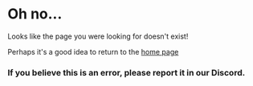 <html>
  <head>
    <meta name="description" content="You found a dead link!">
  </head>
</html>

# Oh no...
Looks like the page you were looking for doesn't exist!

Perhaps it's a good idea to return to the [home page](./Home.md)

### If you believe this is an error, please report it in our Discord.
